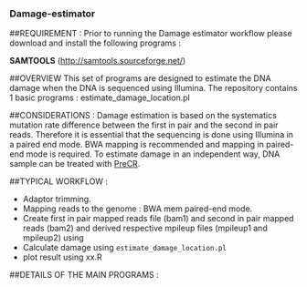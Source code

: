 ### Damage-estimator

##REQUIREMENT : 
Prior to running the Damage estimator workflow please download and install the following programs :

**SAMTOOLS** (http://samtools.sourceforge.net/)

##OVERVIEW
This set of programs are designed to estimate the DNA damage when the DNA is sequenced using Illumina. 
The repository contains 1 basic programs :
estimate_damage_location.pl
 
 
##CONSIDERATIONS :
 Damage estimation is based on the systematics mutation rate difference between the first in pair and the second in pair reads. Therefore it is essential that the sequencing is done using Illumina in a paired end mode. BWA mapping is recommended and mapping in paired-end mode is required. To estimate damage in an independent way, DNA sample can be treated with [PreCR][PreCR]. 
 
 [PreCR]: https://www.neb.com/products/m0309-precr-repair-mix 

##TYPICAL WORKFLOW :
- Adaptor trimming.
- Mapping reads to the genome : BWA mem paired-end mode.
- Create first in pair mapped reads file (bam1) and second in pair mapped reads (bam2) and derived respective mpileup files (mpileup1 and mpileup2) using
- Calculate damage using ```estimate_damage_location.pl```
- plot result using xx.R

##DETAILS OF THE MAIN PROGRAMS :










